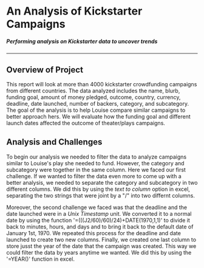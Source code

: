 # An Analysis of Kickstarter Campaigns
##### Performing analysis on Kickstarter data to uncover trends
---

## Overview of Project
This report will look at more than 4000 kickstarter crowdfunding campaigns from different countries. The data analyzed includes the name, blurb, funding goal, amount of money pledged, outcome, country, currency, deadline, date launched, number of backers, category, and subcategory. The goal of the analysis is to help Louise compare similar campaigns to better approach hers. We will evaluate how the funding goal and different launch dates affected the outcome of theater/plays campaigns. 

## Analysis and Challenges
To begin our analysis we needed to filter the data to analyze campaigns similar to Louise's play she needed to fund. However, the category and subcategory were together in the same column. Here we faced our first challenge. If we wanted to filter the data even more to come up with a better analysis, we needed to separate the category and subcategory in two different columns. We did this by using the *text to column* option in excel, separating the two strings that were joint by a "/" into two differnt columns.

Moreover, the second challenge we faced was that the deadline and the date launched were in a *Unix Timestamp* unit. We converted it to a normal date by using the function '=(((J2/60)/60)/24)+DATE(1970,1,1)' to divide it back to minutes, hours, and days and to bring it back to the default date of January 1st, 1970. We repeated this process for the deadline and date launched to create two new columns. Finally, we created one last column to store jusst the year of the date that the campaign was created. This way we could filter the data by years anytime we wanted. We did this by using the '=YEAR()' function in excel. 




